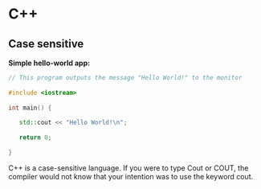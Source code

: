 # C++

## Case sensitive

**Simple hello-world app:** <br />
```C++
// This program outputs the message "Hello World!" to the monitor
 
#include <iostream>
 
int main() {
 
   std::cout << "Hello World!\n";
 
   return 0;
 
}
```

C++ is a case-sensitive language. If you were to type Cout or COUT, the compiler would not know that your intention was to use the keyword cout.


